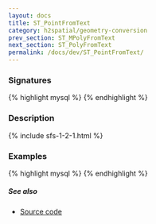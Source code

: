 ```yaml
---
layout: docs
title: ST_PointFromText
category: h2spatial/geometry-conversion
prev_section: ST_MPolyFromText
next_section: ST_PolyFromText
permalink: /docs/dev/ST_PointFromText/
---
```


### Signatures

{% highlight mysql %}
{% endhighlight %}

### Description



{% include sfs-1-2-1.html %}

### Examples

{% highlight mysql %}
{% endhighlight %}

##### See also

* <a href="https://github.com/irstv/H2GIS/blob/master/h2spatial/src/main/java/org/h2gis/h2spatial/internal/function/spatial/convert/ST_PointFromText.java" target="_blank">Source code</a>
